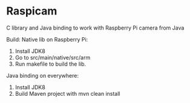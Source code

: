 # Raspicam
C library and Java binding to work with Raspberry Pi camera from Java

Build:
Native lib on Raspberry Pi:
1. Install JDK8
2. Go to src/main/native/src/arm
3. Run makefile to build the lib.

Java binding on everywhere:
1. Install JDK8
2. Build Maven project with
	mvn clean install
